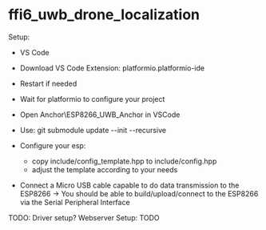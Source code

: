 # ffi6_uwb_drone_localization


Setup:
  * VS Code
  * Download VS Code Extension: platformio.platformio-ide
  * Restart if needed
  * Wait for platformio to configure your project

  * Open Anchor\ESP8266_UWB_Anchor in VSCode
  * Use: git submodule update --init --recursive
  
  * Configure your esp:
      * copy include/config_template.hpp to include/config.hpp
      * adjust the template according to your needs


  * Connect a Micro USB cable capable to do data transmission to the ESP8266
  -> You should be able to build/upload/connect to the ESP8266 via the Serial Peripheral Interface


TODO: Driver setup?
Webserver Setup:
TODO
